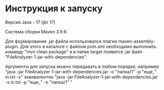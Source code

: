 # Инструкция к запуску

Версия Java - 17 (jbr 17)

Система сборки Maven 3.9.9.

Для формирования .jar файла использовался плагин maven-assembly-plugin. Для этого в каталоге с файлом pom.xml необходимо выполнить команду "mvn clean package" и в папке target появится .jar файл "FileAnalyzer-1-jar-with-dependencies". 

Аргументы для запуска можно передавать в любом порядке, например "java -jar FileAnalyzer-1-jar-with-dependencies.jar -o "папка/1" -p "еще_" in.txt -s" эквивалентно "java -jar FileAnalyzer-1-jar-with-dependencies.jar  -s in.txt -p "еще_" -o "папка/1" "
